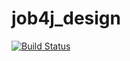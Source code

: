 # job4j_design

[![Build Status](https://app.travis-ci.com/AleksanrMo/job4j_grabber.svg?branch=master)](https://app.travis-ci.com/AleksanrMo/job4j_grabber)